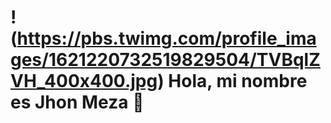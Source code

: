 # !(https://pbs.twimg.com/profile_images/1621220732519829504/TVBqlZVH_400x400.jpg) Hola, mi nombre es Jhon Meza 👋

<!--
**JhonMG07/JhonMG07** is a ✨ _special_ ✨ repository because its `README.md` (this file) appears on your GitHub profile.

Here are some ideas to get you started:

- 🔭 I’m currently working on ...
- 🌱 I’m currently learning ...
- 👯 I’m looking to collaborate on ...
- 🤔 I’m looking for help with ...
- 💬 Ask me about ...
- 📫 How to reach me: ...
- 😄 Pronouns: ...
- ⚡ Fun fact: ...
-->
